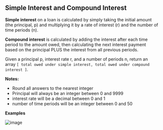 ## Simple Interest and Compound Interest

**Simple interest** on a loan is calculated by simply taking the initial amount (the principal, p) and multiplying it by a rate of interest (r) and the number of time periods (n).

**Compound interest** is calculated by adding the interest after each time period to the amount owed, then calculating the next interest payment based on the principal PLUS the interest from all previous periods.

Given a principal p, interest rate r, and a number of periods n, return an array `[ total owed under simple interest, total owed under compound interest ]`.

**Notes:**
- Round all answers to the nearest integer
- Principal will always be an integer between 0 and 9999
- interest rate will be a decimal between 0 and 1
- number of time periods will be an integer between 0 and 50

**Examples**

![image](https://user-images.githubusercontent.com/99033220/171547415-a5e5f376-7321-4b56-9188-a85088822152.png)
